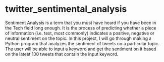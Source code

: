 # twitter_sentimental_analysis
Sentiment Analysis is a term that you must have heard  if you have been in the Tech field long enough.  It is the process of predicting whether a piece of information  (i.e. text, most commonly) indicates a positive, negative or neutral sentiment  on the topic. In this project, I will go through making a Python program that  analyzes the sentiment of tweets on a particular topic. The user will be able  to input a keyword and get the sentiment on it based on the latest 100 tweets  that contain the input keyword.
